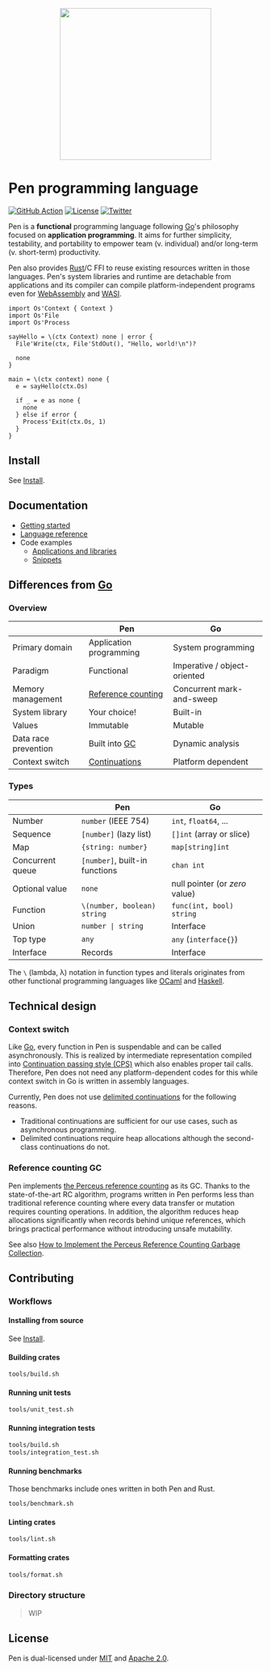 <p align="center"><img width="300px" src="https://pen-lang.org/favicon.svg" /></p>

# Pen programming language

[![GitHub Action](https://img.shields.io/github/workflow/status/pen-lang/pen/test?style=flat-square)](https://github.com/pen-lang/pen/actions)
[![License](https://img.shields.io/badge/license-MIT%20%2B%20Apache%202.0-yellow?style=flat-square)](#license)
[![Twitter](https://img.shields.io/badge/twitter-%40pen__language-blue?style=flat-square)](https://twitter.com/pen_language)

Pen is a **functional** programming language following [Go][go]'s philosophy focused on **application programming**. It aims for further simplicity, testability, and portability to empower team (v. individual) and/or long-term (v. short-term) productivity.

Pen also provides [Rust][rust]/C FFI to reuse existing resources written in those languages. Pen's system libraries and runtime are detachable from applications and its compiler can compile platform-independent programs even for [WebAssembly](https://webassembly.org/) and [WASI](https://wasi.dev/).

```pen
import Os'Context { Context }
import Os'File
import Os'Process

sayHello = \(ctx Context) none | error {
  File'Write(ctx, File'StdOut(), "Hello, world!\n")?

  none
}

main = \(ctx context) none {
  e = sayHello(ctx.Os)

  if _ = e as none {
    none
  } else if error {
    Process'Exit(ctx.Os, 1)
  }
}
```

## Install

See [Install](https://pen-lang.org/introduction/install.html).

## Documentation

- [Getting started](https://pen-lang.org/introduction/getting-started.html)
- [Language reference](https://pen-lang.org/references/language/syntax.html)
- Code examples
  - [Applications and libraries](https://github.com/pen-lang/pen/tree/main/examples)
  - [Snippets](https://pen-lang.org/examples)

## Differences from [Go][go]

### Overview

|                      | Pen                              | Go                           |
| -------------------- | -------------------------------- | ---------------------------- |
| Primary domain       | Application programming          | System programming           |
| Paradigm             | Functional                       | Imperative / object-oriented |
| Memory management    | [Reference counting][gc]         | Concurrent mark-and-sweep    |
| System library       | Your choice!                     | Built-in                     |
| Values               | Immutable                        | Mutable                      |
| Data race prevention | Built into [GC][gc]              | Dynamic analysis             |
| Context switch       | [Continuations](#context-switch) | Platform dependent           |

### Types

|                  | Pen                            | Go                             |
| ---------------- | ------------------------------ | ------------------------------ |
| Number           | `number` (IEEE 754)            | `int`, `float64`, ...          |
| Sequence         | `[number]` (lazy list)         | `[]int` (array or slice)       |
| Map              | `{string: number}`             | `map[string]int`               |
| Concurrent queue | `[number]`, built-in functions | `chan int`                     |
| Optional value   | `none`                         | null pointer (or _zero_ value) |
| Function         | `\(number, boolean) string`    | `func(int, bool) string`       |
| Union            | `number \| string`             | Interface                      |
| Top type         | `any`                          | `any` (`interface{}`)          |
| Interface        | Records                        | Interface                      |

The `\` (lambda, λ) notation in function types and literals originates from other functional programming languages like [OCaml](https://ocaml.org) and [Haskell](https://haskell.org).

## Technical design

### Context switch

Like [Go][go], every function in Pen is suspendable and can be called asynchronously. This is realized by intermediate representation compiled into [Continuation passing style (CPS)](https://en.wikipedia.org/wiki/Continuation-passing_style) which also enables proper tail calls. Therefore, Pen does not need any platform-dependent codes for this while context switch in Go is written in assembly languages.

Currently, Pen does not use [delimited continuations](https://en.wikipedia.org/wiki/Delimited_continuation) for the following reasons.

- Traditional continuations are sufficient for our use cases, such as asynchronous programming.
- Delimited continuations require heap allocations although the second-class continuations do not.

### Reference counting GC

Pen implements [the Perceus reference counting][perceus] as its GC. Thanks to the state-of-the-art RC algorithm, programs written in Pen performs less than traditional reference counting where every data transfer or mutation requires counting operations. In addition, the algorithm reduces heap allocations significantly when records behind unique references, which brings practical performance without introducing unsafe mutability.

See also [How to Implement the Perceus Reference Counting Garbage Collection](https://hackernoon.com/how-to-implement-the-perceus-reference-counting-garbage-collection).

## Contributing

### Workflows

#### Installing from source

See [Install](https://pen-lang.org/introduction/install.html#building-from-source).

#### Building crates

```sh
tools/build.sh
```

#### Running unit tests

```sh
tools/unit_test.sh
```

#### Running integration tests

```sh
tools/build.sh
tools/integration_test.sh
```

#### Running benchmarks

Those benchmarks include ones written in both Pen and Rust.

```sh
tools/benchmark.sh
```

#### Linting crates

```sh
tools/lint.sh
```

#### Formatting crates

```sh
tools/format.sh
```

### Directory structure

> WIP

## License

Pen is dual-licensed under [MIT](LICENSE-MIT) and [Apache 2.0](LICENSE-APACHE).

[gc]: #reference-counting-gc
[go]: https://go.dev/
[perceus]: https://www.microsoft.com/en-us/research/publication/perceus-garbage-free-reference-counting-with-reuse/
[rust]: https://www.rust-lang.org/
